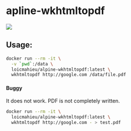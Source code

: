 
# apline-wkhtmltopdf

[![](https://badge.imagelayers.io/loicmahieu/alpine-wkhtmltopdf:latest.svg)](https://imagelayers.io/?images=loicmahieu/alpine-wkhtmltopdf:latest '')

## Usage:
```sh
docker run --rm -it \
  -v `pwd`:/data \
  loicmahieu/alpine-wkhtmltopdf:latest \
  wkhtmltopdf http://google.com /data/file.pdf
```

#### Buggy
It does not work. PDF is not completely written.
```sh
docker run --rm -it \
  loicmahieu/alpine-wkhtmltopdf:latest \
  wkhtmltopdf http://google.com - > test.pdf
```
